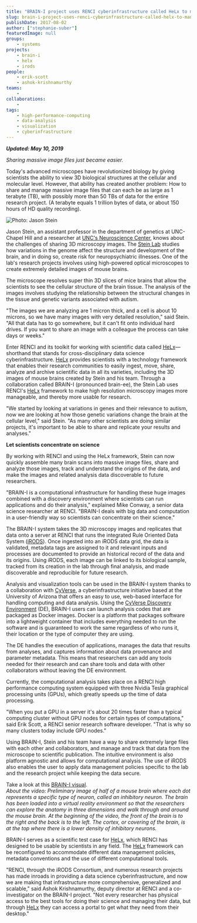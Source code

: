 ```yaml
---
title: "BRAIN-I project uses RENCI cyberinfrastructure called HeLx to manage brain microscopy images"
slug: brain-i-project-uses-renci-cyberinfrastructure-called-helx-to-manage-brain-microscopy-images
publishDate: 2017-08-02
author: ["stephanie-suber"]
featuredImage: null
groups:
    - systems
projects:
    - brain-i
    - helx
    - irods
people:
    - erik-scott
    - ashok-krishnamurthy
teams: 
    - 
collaborations:
    - 
tags:
    - high-performance-computing
    - data-analysis
    - visualization
    - cyberinfrastructure
---
```

**_Updated: May 10, 2019_**

_Sharing massive image files just became easier._

Today's advanced microscopes have revolutionized biology by giving scientists the ability to view 3D biological structures at the cellular and molecular level. However, that ability has created another problem: How to share and manage massive image files that can each be as large as 1 terabyte (TB), with possibly more than 50 TBs of data for the entire research project. (A terabyte equals 1 trillion bytes of data, or about 150 hours of HD quality recording).

![Photo: Jason Stein](https://renci.org/wp-content/uploads/2017/08/Jason-Stein-pic-300x300.jpeg "Jason Stein")

Jason Stein, an assistant professor in the department of genetics at UNC-Chapel Hill and a researcher at [UNC's Neuroscience Center](https://www.med.unc.edu/neuroscience), knows about the challenges of sharing 3D microscopy images. The [Stein Lab](http://www.steinlab.org/) studies how variations in the genome affect the structure and development of the brain, and in doing so, create risk for neuropsychiatric illnesses. One of the lab's research projects involves using high-powered optical microscopes to create extremely detailed images of mouse brains.

The microscope resolves super thin 3D slices of mice brains that allow the scientists to see the cellular structure of the brain tissue. The analysis of the images involves studying the relationship between the structural changes in the tissue and genetic variants associated with autism.

"The images we are analyzing are 1 micron thick, and a cell is about 10 microns, so we have many images with very detailed resolution," said Stein. "All that data has to go somewhere, but it can't fit onto individual hard drives. If you want to share an image with a colleague the process can take days or weeks."

Enter RENCI and its toolkit for working with scientific data called [HeLx](//renci.org/helx)—shorthand that stands for cross-disciplinary data science cyberinfrastructure. [HeLx](http://xdci.renci.org) provides scientists with a technology framework that enables their research communities to easily ingest, move, share, analyze and archive scientific data in all its varieties, including the 3D images of mouse brains created by Stein and his team. Through a collaboration called BRAIN-I (pronounced brain-ee), the Stein Lab uses RENCI's [HeLx](//renci.org/helx) framework to make high resolution microscopy images more manageable, and thereby more usable for research.

"We started by looking at variations in genes and their relevance to autism, now we are looking at how those genetic variations change the brain at the cellular level," said Stein. "As many other scientists are doing similar projects, it's important to be able to share and replicate your results and analyses."

**Let scientists concentrate on science**

By working with RENCI and using the HeLx framework, Stein can now quickly assemble many brain scans into massive image files, share and analyze those images, track and understand the origins of the data, and make the images and related analysis data discoverable to future researchers.

"BRAIN-I is a computational infrastructure for handling these huge images combined with a discovery environment where scientists can run applications and do their analysis," explained Mike Conway, a senior data science researcher at RENCI. "BRAIN-I deals with big data and computation in a user-friendly way so scientists can concentrate on their science."

The BRAIN-I system takes the 3D microscopy images and replicates that data onto a server at RENCI that runs the integrated Rule Oriented Data System ([iRODS](https://irods.org/)). Once ingested into an iRODS data grid, the data is validated, metadata tags are assigned to it and relevant inputs and processes are documented to provide an historical record of the data and its origins. Using iRODS, each image can be linked to its biological sample, tracked from its creation in the lab through final analysis, and made discoverable and reproducible for future research.

Analysis and visualization tools can be used in the BRAIN-I system thanks to a collaboration with [CyVerse](http://www.cyverse.org/), a cyberinfrastructure initiative based at the University of Arizona that offers an easy to use, web-based interface for handling computing and data analysis. Using the [CyVerse Discovery Environment](http://www.cyverse.org/discovery-environment) (DE), BRAIN-I users can launch analysis codes that are packaged as Docker images. Docker is a platform that packages software into a lightweight container that includes everything needed to run the software and is guaranteed to work the same regardless of who runs it, their location or the type of computer they are using.

The DE handles the execution of applications, manages the data that results from analyses, and captures information about data provenance and parameter metadata. This means that researchers can add any tools needed for their research and can share tools and data with other collaborators without leaving the DE environment.

Currently, the computational analysis takes place on a RENCI high performance computing system equipped with three Nvidia Tesla graphical processing units (GPUs), which greatly speeds up the time of data processing.

"When you put a GPU in a server it's about 20 times faster than a typical computing cluster without GPU nodes for certain types of computations," said Erik Scott, a RENCI senior research software developer. "That is why so many clusters today include GPU nodes."

Using BRAIN-I, Stein and his team have a way to share extremely large files with each other and collaborators, and manage and track that data from the microscope to scientific publication. The intuitive environment is also platform agnostic and allows for computational analysis. The use of iRODS also enables the user to apply data management policies specific to the lab and the research project while keeping the data secure.

Take a look at this [BRAIN-I visual](https://renci.org/wp-content/uploads/2017/08/TinyTake17-04-2017-10-21-02.mp4).  
_About the video: Preliminary image of half of a mouse brain where each dot represents a specific type of neuron, called an inhibitory neuron. The brain has been loaded into a virtual reality environment so that the researchers can explore the anatomy in three dimensions and walk through and around the mouse brain. At the beginning of the video, the front of the brain is to the right and the back is to the left. The cortex, or covering of the brain, is at the top where there is a lower density of inhibitory neurons._

BRAIN-I serves as a scientific test case for [HeLx](//renci.org/helx), which RENCI has designed to be usable by scientists in any field. The [HeLx](//renci.org/helx) framework can be reconfigured to accommodate different data management policies, metadata conventions and the use of different computational tools.

"RENCI, through the iRODS Consortium, and numerous research projects has made inroads in providing a data science cyberinfrastructure, and now we are making that infrastructure more comprehensive, generalized and scalable," said Ashok Krishnamurthy, deputy director at RENCI and a co-investigator on the BRAIN-I project. "Not every researcher has physical access to the best tools for doing their science and managing their data, but through [HeLx](//renci.org/helx) they can access a portal to get what they need from their desktop."

